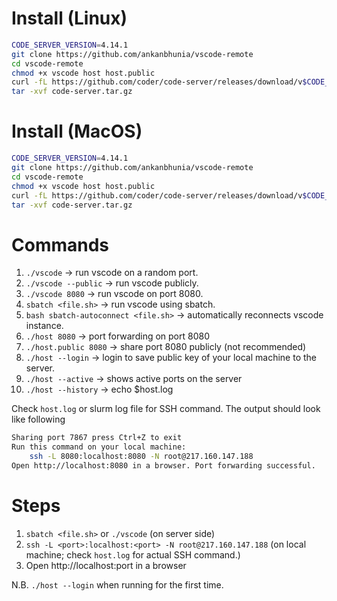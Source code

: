 # Install (Linux)

```bash
CODE_SERVER_VERSION=4.14.1
git clone https://github.com/ankanbhunia/vscode-remote
cd vscode-remote
chmod +x vscode host host.public
curl -fL https://github.com/coder/code-server/releases/download/v$CODE_SERVER_VERSION/code-server-$CODE_SERVER_VERSION-linux-amd64.tar.gz > code-server.tar.gz
tar -xvf code-server.tar.gz
```
# Install (MacOS)

```bash
CODE_SERVER_VERSION=4.14.1
git clone https://github.com/ankanbhunia/vscode-remote
cd vscode-remote
chmod +x vscode host host.public
curl -fL https://github.com/coder/code-server/releases/download/v$CODE_SERVER_VERSION/code-server-$CODE_SERVER_VERSION-macos-amd64.tar.gz > code-server.tar.gz
tar -xvf code-server.tar.gz
```

# Commands

1. ```./vscode``` -> run vscode on a random port.
2. ```./vscode --public``` -> run vscode publicly.
3.  ```./vscode 8080``` -> run vscode on port 8080.
4. ```sbatch <file.sh>``` -> run vscode using sbatch. 
5. ```bash sbatch-autoconnect <file.sh>``` -> automatically reconnects vscode instance.
6. ```./host 8080``` -> port forwarding on port 8080
7. ```./host.public 8080``` -> share port 8080 publicly (not recommended)
8. ```./host --login``` -> login to save public key of your local machine to the server.
9. ```./host --active``` -> shows active ports on the server
10. ```./host --history``` -> echo $host.log

Check ```host.log``` or slurm log file for SSH command. The output should look like following
```bash
Sharing port 7867 press Ctrl+Z to exit
Run this command on your local machine:
    ssh -L 8080:localhost:8080 -N root@217.160.147.188
Open http://localhost:8080 in a browser. Port forwarding successful.
```
# Steps
1. ```sbatch <file.sh>``` or  ```./vscode``` (on server side)
2. ```ssh -L <port>:localhost:<port> -N root@217.160.147.188``` (on local machine; check ```host.log``` for actual SSH command.)
3. Open http://localhost:port in a browser

N.B. ```./host --login``` when running for the first time.
